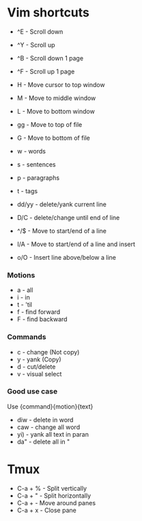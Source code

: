 # Vim shortcuts

- ^E - Scroll down
- ^Y - Scroll up
- ^B - Scroll down 1 page
- ^F - Scroll up 1 page
-  H - Move cursor to top window
-  M - Move to middle window
-  L - Move to bottom window
- gg - Move to top of file
-  G - Move to bottom of file

-  w - words
-  s - sentences
-  p - paragraphs
-  t - tags

- dd/yy - delete/yank current line
- D/C - delete/change until end of line
- ^/$ - Move to start/end of a line
- I/A - Move to start/end of a line and insert
- o/O - Insert line above/below a line

### Motions

-  a - all
-  i - in
-  t - 'til
-  f - find forward
-  F - find backward

### Commands
-  c - change (Not copy)
-  y - yank (Copy)
-  d - cut/delete
-  v - visual select

### Good use case

Use {command}{motion}{text}

- diw - delete in word
- caw - change all word
- yi) - yank all text in paran
- da" - delete all in "


# Tmux

- C-a + % - Split vertically
- C-a + " - Split horizontally
- C-a + <arrow> - Move around panes
- C-a + x - Close pane

